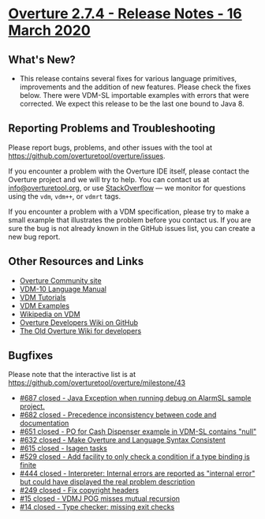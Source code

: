 
# [Overture 2.7.4 - Release Notes - 16 March 2020](https://github.com/overturetool/overture/milestone/43)



## What's New?

* This release contains several fixes for various language primitives, improvements and the
addition of new features. Please check the fixes below. There were VDM-SL importable examples with errors 
that were corrected. We expect this release to be the last one bound to Java 8.

## Reporting Problems and Troubleshooting

Please report bugs, problems, and other issues with the tool at <https://github.com/overturetool/overture/issues>.

If you encounter a problem with the Overture IDE itself, please contact the Overture project and we will try to help.  You can contact us at info@overturetool.org, or use [StackOverflow](http://stackoverflow.com/questions/tagged/vdm%2b%2b) — we monitor for questions using the `vdm`, `vdm++`, or `vdmrt` tags.

If you encounter a problem with a VDM specification, please try to make a small example that illustrates the problem before you contact us.  If you are sure the bug is not already known in the GitHub issues list, you can create a new bug report.


## Other Resources and Links

* [Overture Community site](http://www.overturetool.org)
* [VDM-10 Language Manual](http://raw.github.com/overturetool/documentation/master/documentation/VDM10LangMan/VDM10_lang_man.pdf)
* [VDM Tutorials](http://overturetool.org/documentation/tutorials.html)
* [VDM Examples](http://overturetool.org/download/examples/)
* [Wikipedia on VDM](http://en.wikipedia.org/wiki/Vienna_Development_Method)
* [Overture Developers Wiki on GitHub](https://github.com/overturetool/overture/wiki/)
* [The Old Overture Wiki for developers](http://wiki.overturetool.org)


## Bugfixes

Please note that the interactive list is at <https://github.com/overturetool/overture/milestone/43>
* [#687 closed - Java Exception when running debug on AlarmSL sample project.](https://github.com/overturetool/overture/issues/687)
* [#682 closed - Precedence inconsistency between code and documentation](https://github.com/overturetool/overture/issues/682)
* [#651 closed - PO for Cash Dispenser example in VDM-SL contains "null"](https://github.com/overturetool/overture/issues/651)
* [#632 closed - Make Overture and Language Syntax Consistent](https://github.com/overturetool/overture/issues/632)
* [#615 closed - Isagen tasks](https://github.com/overturetool/overture/issues/615)
* [#529 closed - Add facility to only check a condition if a type binding is finite](https://github.com/overturetool/overture/issues/529)
* [#444 closed - Interpreter: Internal errors are reported as "internal error" but could have displayed the real problem description](https://github.com/overturetool/overture/issues/444)
* [#249 closed - Fix copyright headers](https://github.com/overturetool/overture/issues/249)
* [#15 closed - VDMJ POG misses mutual recursion](https://github.com/overturetool/overture/issues/15)
* [#14 closed - Type checker: missing exit checks](https://github.com/overturetool/overture/issues/14)
